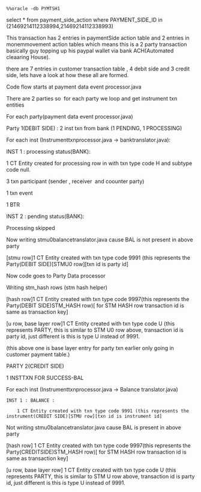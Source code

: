 
	%%oracle -db PYMTSH1

select * from payment_side_action where PAYMENT_SIDE_ID in (21469214112338994,21469214112338993)

This transaction has 2 entries in paymentSide action table and 2 entries in monemmovement action tables which means this is a 2 party transaction basically guy topping up his paypal wallet via bank ACH(Automated cleaaring House).  
  
there are 7 entries in customer transaction table , 4 debit side and 3 credit side, lets have a look at how these all are formed.

Code flow starts at payment data event processor.java

There are 2 parties so  for each party we loop and get instrument txn entities

For each party(payment data event processor.java)

Party 1(DEBIT SIDE) : 2 inst txn from bank (1 PENDING, 1 PROCESSING)

For each inst (Instrumenttxnprocessor.java -> banktranslator.java):

INST 1 : processing status(BANK):

1 CT Entity created for processing row in with txn type code H and subtype code null.

3 txn participant (sender , receiver  and coounter party)

1 txn event

1 BTR

INST 2 : pending status(BANK):

Processing skipped

Now writing stmu0balancetranslator.java cause BAL is not present in above party

[stmu row]1 CT Entity created with txn type code 9991 (this represents the Party(DEBIT SIDE)[STMU0 row][txn id is party id]

Now code goes to Party Data processor

Writing stm_hash rows (stm hash helper)

[hash row]1 CT Entity created with txn type code 9997(this represents the Party(DEBIT SIDE)STM_HASH row)[ for STM HASH row transaction id is same as transaction key]

[u row, base layer row]1 CT Entity created with txn type code U (this represents PARTY, this is similar to STM U0 row above, transaction id is party id, just different is this is type U instead of 9991.

(this above one is base layer entry for party txn earlier only going in customer payment table.)

PARTY 2(CREDIT SIDE)

1 INSTTXN FOR SUCCESS-BAL

For each inst (Instrumenttxnprocessor.java -> Balance translator.java)

	INST 1 : BALANCE :

		1 CT Entity created with txn type code 9991 (this represents the instrument(CREDIT SIDE)[STMU row][txn id is instrument id]

Not writing stmu0balancetranslator.java cause BAL is present in above party

[hash row] 1 CT Entity created with txn type code 9997(this represents the Party(CREDITSIDE)STM_HASH row)[ for STM HASH row transaction id is same as transaction key]

[u row, base layer row] 1 CT Entity created with txn type code U (this represents PARTY, this is similar to STM U row above, transaction id is party id, just different is this is type U instead of 9991.